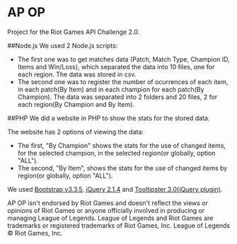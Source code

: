 # AP OP
Project for the Riot Games API Challenge 2.0.

##Node.js
We used 2 Node.js scripts:

* The first one was to get matches data (Patch, Match Type, Champion ID, Items and Win/Loss), which separated the data into 10 files, one for each region. The data was stored in csv.
* The second one was to register the number of ocurrences of each item, in each patch(By Item) and in each champion for each patch(By Champion). The data was separated into 2 folders and 20 files, 2 for each region(By Champion and By Item).

##PHP
We did a website in PHP to show the stats for the stored data.

The website has 2 options of viewing the data:

* The first, "By Champion" shows the stats for the use of changed items, for the selected champion, in the selected region(or globally, option "ALL").
* The second, "By Item", shows the stats for the use of changed items by region(or globally, option "ALL").

We used [Bootstrap v3.3.5](http://getbootstrap.com/), [jQuery 2.1.4](http://jquery.com/) and [Tooltipster 3.0(jQuery plugin)](http://iamceege.github.io/tooltipster/).

AP OP isn't endorsed by Riot Games and doesn't reflect the views or opinions of Riot Games or anyone officially involved in producing or managing League of Legends. League of Legends and Riot Games are trademarks or registered trademarks of Riot Games, Inc. League of Legends © Riot Games, Inc.
